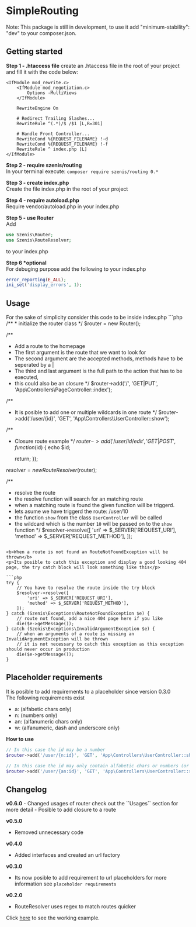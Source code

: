 # SimpleRouting

Note: This package is still in development, to use it add "minimum-stability": "dev" to your composer.json.

<h2>Getting started</h2>

<b>Step 1 - .htaccess file</b>
create an .htaccess file in the root of your project and fill it with the code below:
````
<IfModule mod_rewrite.c>
    <IfModule mod_negotiation.c>
        Options -MultiViews
    </IfModule>

    RewriteEngine On

    # Redirect Trailing Slashes...
    RewriteRule ^(.*)/$ /$1 [L,R=301]

    # Handle Front Controller...
    RewriteCond %{REQUEST_FILENAME} !-d
    RewriteCond %{REQUEST_FILENAME} !-f
    RewriteRule ^ index.php [L]
</IfModule>
````

<b>Step 2 - require szenis/routing</b><br/>
In your terminal execute: ``composer require szenis/routing 0.*``

<b>Step 3 - create index.php</b><br/>
Create the file index.php in the root of your project

<b>Step 4 - require autoload.php</b><br/>
Require vendor/autoload.php in your index.php

<b>Step 5 - use Router</b><br/>
Add 
```php
use Szenis\Router;
use Szenis\RouteResolver;
````
to your index.php

<b>Step 6 *optional</b><br/>
For debuging purpose add the following to your index.php
```php
error_reporting(E_ALL);
ini_set('display_errors', 1);
````

<h2>Usage</h2>
For the sake of simplicity consider this code to be inside index.php
```php
/**
 * initialize the router class
 */
$router = new Router();

/**
 * Add a route to the homepage
 * The first argument is the route that we want to look for
 * The second argument are the accepted methods, methods have to be seperated by a |
 * The third and last argument is the full path to the action that has to be executed,
 * this could also be an closure
 */
$router->add('/', 'GET|PUT', 'App\Controllers\PageController::index');

/**
 * It is posible to add one or multiple wildcards in one route
 */
$router->add('/user/{id}', 'GET', 'App\Controllers\UserController::show');

/**
 * Closure route example
 */
$router->add('/user/{id}/edit', 'GET|POST', function($id) {
    echo $id;

    return;
});

$resolver = new RouteResolver($router);

/**
 * resolve the route
 * the resolve function will search for an matching route
 * when a matching route is found the given function will be triggerd. 
 * lets asume we have triggerd the route: /user/10
 * the function `show` from the class `UserController` will be called
 * the wildcard which is the number `10` will be passed on to the `show` function
 */
$resolver->resolve([
	'uri' => $_SERVER['REQUEST_URI'],
	'method' => $_SERVER['REQUEST_METHOD'],
]);
````

<b>When a route is not found an RouteNotFoundException will be thrown</b>
<p>Its posible to catch this exception and display a good looking 404 page, the try catch block will look something like this</p>

```php
try {
    // You have to resolve the route inside the try block
    $resolver->resolve([
        'uri' => $_SERVER['REQUEST_URI'],
        'method' => $_SERVER['REQUEST_METHOD'],
    ]);
} catch (Szenis\Exceptions\RouteNotFoundException $e) {
    // route not found, add a nice 404 page here if you like 
    die($e->getMessage());
} catch (Szenis\Exceptions\InvalidArgumentException $e) {
    // when an arguments of a route is missing an InvalidArgumentException will be thrown 
    // it is not necessary to catch this exception as this exception should never occur in production
    die($e->getMessage());
}
````

<h2>Placeholder requirements</h2>
<p>It is posible to add requirements to a placeholder since version 0.3.0<br/>
The following requirements exist
<ul>
    <li>a: (alfabetic chars only)</li>
    <li>n: (numbers only)</li>
    <li>an: (alfanumeric chars only)</li>
    <li>w: (alfanumeric, dash and underscore only)</li>
</ul>

<b>How to use</b>
</p>

```php
// In this case the id may be a number
$router->add('/user/{n:id}', 'GET', 'App\Controllers\UserController::show');

// In this case the id may only contain alfabetic chars or numbers (or both)
$router->add('/user/{an:id}', 'GET', 'App\Controllers\UserController::show'); 
````

<h2>Changelog</h2>
<b>v0.6.0</b>
- Changed usages of router check out the ``Usages`` section for more detail
- Posible to add closure to a route

<b>v0.5.0</b>
- Removed unnecessary code

<b>v0.4.0</b>
- Added interfaces and created an url factory

<b>v0.3.0</b>
- Its now posible to add requirement to url placeholders for more information see `placeholder requirements`

<b>v0.2.0</b>
- RouteResolver uses regex to match routes quicker


Click <a href="https://github.com/stein189/SimpleRoutingExample/tree/master">here</a> to see the working example.
